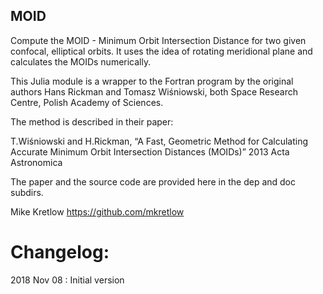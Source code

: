 ## MOID

Compute the MOID - Minimum Orbit Intersection Distance for two given confocal, elliptical orbits.
It uses the idea of rotating meridional plane and calculates the MOIDs numerically.

This Julia module is a wrapper to the Fortran program by the original authors Hans Rickman  and Tomasz Wiśniowski, both
Space Research Centre, Polish Academy of Sciences.

The method is described in their paper:

T.Wiśniowski and H.Rickman, “A Fast, Geometric Method for Calculating Accurate Minimum Orbit Intersection Distances (MOIDs)” 2013 Acta Astronomica

The paper and the source code are provided here in the dep and doc subdirs.


Mike Kretlow
https://github.com/mkretlow

Changelog:
==========
2018 Nov 08 : Initial version
